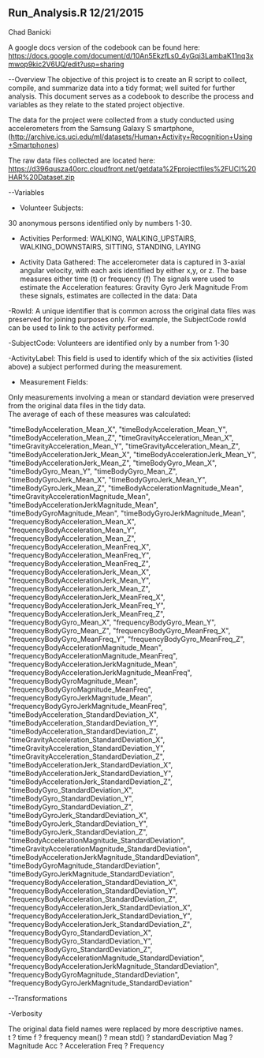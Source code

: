  

Run_Analysis.R
12/21/2015
-
Chad Banicki

A google docs version of the codebook can be found here:
https://docs.google.com/document/d/10An5EkzfLs0_4yGqi3LambaK11nq3xmwop9kic2V6UQ/edit?usp=sharing


--Overview
The objective of this project is to create an R script to collect, compile, and summarize data into a tidy format; well suited for further analysis.  This document serves as a codebook to describe the process and variables as they relate to the stated project objective. 

The data for the project were collected from a study conducted using accelerometers from the Samsung Galaxy S smartphone, (http://archive.ics.uci.edu/ml/datasets/Human+Activity+Recognition+Using+Smartphones)

The raw data files collected are located here: 
https://d396qusza40orc.cloudfront.net/getdata%2Fprojectfiles%2FUCI%20HAR%20Dataset.zip


--Variables

- Volunteer Subjects: 

30 anonymous persons identified only by numbers 1-30. 

- Activities Performed: 
WALKING, WALKING_UPSTAIRS, WALKING_DOWNSTAIRS, SITTING, STANDING, LAYING

- Activity Data Gathered:
The accelerometer data is captured in 3-axial angular velocity, with each axis identified by either x,y, or z.
 The base measures either time (t) or frequency (f)
The signals were used to estimate the Acceleration features:
Gravity 
Gyro
Jerk
Magnitude
From these signals, estimates are collected in the data:
Data

-RowId:
A unique identifier that is common across the original data files was preserved for joining purposes only.  For example,  the SubjectCode rowId can be used to link to the activity performed. 

-SubjectCode:
Volunteers are identified only by a number from 1-30

-ActivityLabel: 
This field is used to identify which of the six activities (listed above) a subject performed during the measurement.  

- Measurement Fields:

Only measurements involving a mean or standard deviation were preserved from the original data files in the tidy data.  
The average of each of these measures was calculated:

"timeBodyAcceleration_Mean_X",	"timeBodyAcceleration_Mean_Y",	"timeBodyAcceleration_Mean_Z",
  "timeGravityAcceleration_Mean_X",	"timeGravityAcceleration_Mean_Y",	"timeGravityAcceleration_Mean_Z",
  "timeBodyAccelerationJerk_Mean_X",	"timeBodyAccelerationJerk_Mean_Y",	"timeBodyAccelerationJerk_Mean_Z",
  "timeBodyGyro_Mean_X",	"timeBodyGyro_Mean_Y",	"timeBodyGyro_Mean_Z",
  "timeBodyGyroJerk_Mean_X",	"timeBodyGyroJerk_Mean_Y",	"timeBodyGyroJerk_Mean_Z",
  "timeBodyAccelerationMagnitude_Mean",	"timeGravityAccelerationMagnitude_Mean",	"timeBodyAccelerationJerkMagnitude_Mean",
  "timeBodyGyroMagnitude_Mean",	"timeBodyGyroJerkMagnitude_Mean",	"frequencyBodyAcceleration_Mean_X",
  "frequencyBodyAcceleration_Mean_Y",	"frequencyBodyAcceleration_Mean_Z",	"frequencyBodyAcceleration_MeanFreq_X",
  "frequencyBodyAcceleration_MeanFreq_Y",	"frequencyBodyAcceleration_MeanFreq_Z",	"frequencyBodyAccelerationJerk_Mean_X",
  "frequencyBodyAccelerationJerk_Mean_Y",	"frequencyBodyAccelerationJerk_Mean_Z",	"frequencyBodyAccelerationJerk_MeanFreq_X",
  "frequencyBodyAccelerationJerk_MeanFreq_Y",	"frequencyBodyAccelerationJerk_MeanFreq_Z",	"frequencyBodyGyro_Mean_X",
  "frequencyBodyGyro_Mean_Y",	"frequencyBodyGyro_Mean_Z",	"frequencyBodyGyro_MeanFreq_X",
  "frequencyBodyGyro_MeanFreq_Y",	"frequencyBodyGyro_MeanFreq_Z",	"frequencyBodyAccelerationMagnitude_Mean",
  "frequencyBodyAccelerationMagnitude_MeanFreq",	"frequencyBodyAccelerationJerkMagnitude_Mean",	"frequencyBodyAccelerationJerkMagnitude_MeanFreq",
  "frequencyBodyGyroMagnitude_Mean",	"frequencyBodyGyroMagnitude_MeanFreq",	"frequencyBodyGyroJerkMagnitude_Mean",
  "frequencyBodyGyroJerkMagnitude_MeanFreq",	"timeBodyAcceleration_StandardDeviation_X",	"timeBodyAcceleration_StandardDeviation_Y",
  "timeBodyAcceleration_StandardDeviation_Z",	"timeGravityAcceleration_StandardDeviation_X",	"timeGravityAcceleration_StandardDeviation_Y",
  "timeGravityAcceleration_StandardDeviation_Z",	"timeBodyAccelerationJerk_StandardDeviation_X",	"timeBodyAccelerationJerk_StandardDeviation_Y",
  "timeBodyAccelerationJerk_StandardDeviation_Z",	"timeBodyGyro_StandardDeviation_X",	"timeBodyGyro_StandardDeviation_Y",
  "timeBodyGyro_StandardDeviation_Z",	"timeBodyGyroJerk_StandardDeviation_X",	"timeBodyGyroJerk_StandardDeviation_Y",
  "timeBodyGyroJerk_StandardDeviation_Z",	"timeBodyAccelerationMagnitude_StandardDeviation",	"timeGravityAccelerationMagnitude_StandardDeviation",
  "timeBodyAccelerationJerkMagnitude_StandardDeviation",	"timeBodyGyroMagnitude_StandardDeviation",	"timeBodyGyroJerkMagnitude_StandardDeviation",
  "frequencyBodyAcceleration_StandardDeviation_X",	"frequencyBodyAcceleration_StandardDeviation_Y",	"frequencyBodyAcceleration_StandardDeviation_Z",
  "frequencyBodyAccelerationJerk_StandardDeviation_X",	"frequencyBodyAccelerationJerk_StandardDeviation_Y",	"frequencyBodyAccelerationJerk_StandardDeviation_Z",
  "frequencyBodyGyro_StandardDeviation_X",	"frequencyBodyGyro_StandardDeviation_Y",	"frequencyBodyGyro_StandardDeviation_Z",
  "frequencyBodyAccelerationMagnitude_StandardDeviation",	"frequencyBodyAccelerationJerkMagnitude_StandardDeviation",	"frequencyBodyGyroMagnitude_StandardDeviation",
  "frequencyBodyGyroJerkMagnitude_StandardDeviation"


--Transformations


-Verbosity

The original data field names were replaced by more descriptive names.  
t ?  time
f ? frequency
mean() ?  mean
std() ?  standardDeviation
Mag ?  Magnitude
Acc ?  Acceleration
Freq ?  Frequency

